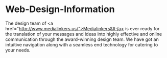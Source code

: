 # Web-Design-Information
The design team of &lt;a href="http://www.medialinkers.us/">Medialinkers&lt;/a> is ever ready for the translation of your messages and ideas into highly effective and online communication through the award-winning design team. We have got an intuitive navigation along with a seamless end technology for catering to your needs.

